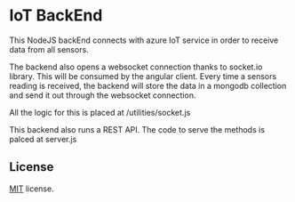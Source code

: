 # IoT BackEnd
This NodeJS backEnd connects with azure IoT service in order to receive data from all sensors.

The backend also opens a websocket connection thanks to socket.io library. This will be consumed by the angular client. Every time a sensors reading is received, the backend will store the data in a mongodb collection and send it out through the websocket connection.

All the logic for this is placed at /utilities/socket.js

This backend also runs a REST API. The code to serve the methods is palced at server.js

## License
[MIT](LICENSE.txt) license.

